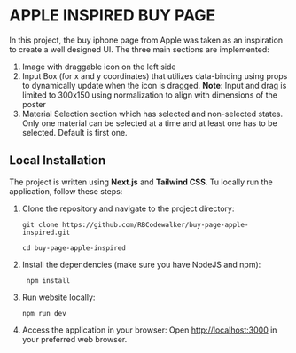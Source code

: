 # APPLE INSPIRED BUY PAGE

In this project, the buy iphone page from Apple was taken as an inspiration to create a well designed UI. The three main sections are implemented:

1. Image with draggable icon on the left side
2. Input Box (for x and y coordinates) that utilizes data-binding using props to dynamically update when the icon is dragged.
   **Note**: Input and drag is limited to 300x150 using normalization to align with dimensions of the poster
3. Material Selection section which has selected and non-selected states. Only one material can be selected at a time and at least one has to be selected. Default is first one.

## Local Installation

The project is written using **Next.js** and **Tailwind CSS**. Tu locally run the application, follow these steps:

1. Clone the repository and navigate to the project directory:

   ```shell
   git clone https://github.com/RBCodewalker/buy-page-apple-inspired.git
   ```

   ```shell
   cd buy-page-apple-inspired
   ```

2. Install the dependencies (make sure you have NodeJS and npm):

   ```shell
    npm install
   ```

3. Run website locally:

   ```shell
   npm run dev
   ```

4. Access the application in your browser:
   Open [http://localhost:3000](http://localhost:3000) in your preferred web browser.
